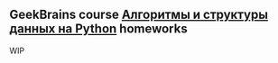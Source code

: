 ## GeekBrains course [Алгоритмы и структуры данных на Python](https://gb.ru/courses/264) homeworks

WIP
